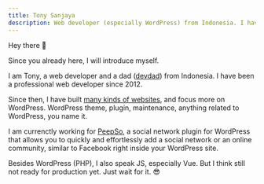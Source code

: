 ```yaml
---
title: Tony Sanjaya
description: Web developer (especially WordPress) from Indonesia. I have been a professional web developer since 2012.
---
```


Hey there 👋

Since you already here, I will introduce myself.

I am Tony, a web developer and a dad ([devdad](/devdad)) from Indonesia. I have been a professional web developer since 2012.

Since then, I have built [many kinds of websites](/works), and focus more on WordPress. WordPress theme, plugin, maintenance, anything related to WordPress, you name it.

I am currenctly working for [PeepSo](https://peepso.com), a social network plugin for WordPress that allows you to quickly and effortlessly add a social network or an online community, similar to Facebook right inside your WordPress site.

Besides WordPress (PHP), I also speak JS, especially Vue. But I think still not ready for production yet. Just wait for it. 😎
